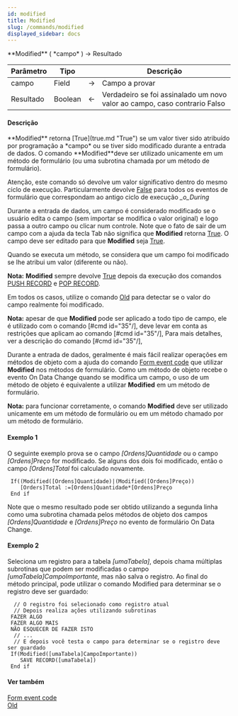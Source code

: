 ```yaml
---
id: modified
title: Modified
slug: /commands/modified
displayed_sidebar: docs
---
```


<!--REF #_command_.Modified.Syntax-->**Modified** ( *campo* ) -> Resultado<!-- END REF-->
<!--REF #_command_.Modified.Params-->
| Parâmetro | Tipo |  | Descrição |
| --- | --- | --- | --- |
| campo | Field | &rarr; | Campo a provar |
| Resultado | Boolean | &larr; | Verdadeiro se foi assinalado um novo valor ao campo, caso contrario Falso |

<!-- END REF-->

#### Descrição 

<!--REF #_command_.Modified.Summary-->**Modified** retorna [True](true.md "True") se um valor tiver sido atribuído por programação a *campo* ou se tiver sido modificado durante a entrada de dados.<!-- END REF--> O comando **Modified**deve ser utilizado unicamente em um método de formulário (ou uma subrotina chamada por um método de formulário).

Atenção, este comando só devolve um valor significativo dentro do mesmo ciclo de execução. Particularmente devolve [False](false.md "False") para todos os eventos de formulário que correspondam ao antigo ciclo de execução *\_o\_During*

Durante a entrada de dados, um campo é considerado modificado se o usuário edita o campo (sem importar se modifica o valor original) e logo passa a outro campo ou clicar num controle. Note que o fato de sair de um campo com a ajuda da tecla Tab não significa que **Modified** retorna [True](true.md "True"). O campo deve ser editado para que **Modified** seja [True](true.md "True").

Quando se executa um método, se considera que um campo foi modificado se lhe atribui um valor (diferente ou não).

**Nota:** **Modified** sempre devolve [True](true.md "True") depois da execução dos comandos [PUSH RECORD](push-record.md) e [POP RECORD](pop-record.md). 

Em todos os casos, utilize o comando [Old](old.md) para detectar se o valor do campo realmente foi modificado.

**Nota:** apesar de que **Modified** pode ser aplicado a todo tipo de campo, ele é utilizado com o comando \[#cmd id="35"/\], deve levar em conta as restrições que aplicam ao comando \[#cmd id="35"/\], Para mais detalhes, ver a descrição do comando \[#cmd id="35"/\],

Durante a entrada de dados, geralmente é mais fácil realizar operações em métodos de objeto com a ajuda do comando [Form event code](form-event-code.md) que utilizar **Modified** nos métodos de formulário. Como um método de objeto recebe o evento On Data Change quando se modifica um campo, o uso de um método de objeto é equivalente a utilizar **Modified** em um método de formulário.

**Nota:** para funcionar corretamente, o comando **Modified** deve ser utilizado unicamente em um método de formulário ou em um método chamado por um método de formulário.

#### Exemplo 1 

O seguinte exemplo prova se o campo *\[Ordens\]Quantidade* ou o campo *\[Ordens\]Preço* for modificado. Se alguns dos dois foi modificado, então o campo *\[Ordens\]Total* foi calculado novamente. 

```4d
 If((Modified([Ordens]Quantidade)|(Modified([Ordens]Preço))
    [Orders]Total :=[Ordens]Quantidade*[Ordens]Preço
 End if
```

Note que o mesmo resultado pode ser obtido utilizando a segunda linha como uma subrotina chamada pelos métodos de objeto dos campos *\[Ordens\]Quantidade* e *\[Ordens\]Preço* no evento de formulário On Data Change.

#### Exemplo 2 

Seleciona um registro para a tabela *\[umaTabela\]*, depois chama múltiplas subrotinas que podem ser modificadas o campo *\[umaTabela\]CampoImportante,* mas não salva o registro. Ao final do método principal, pode utilizar o comando Modified para determinar se o registro deve ser guardado: 

```4d
  // O registro foi selecionado como registro atual
  // Depois realiza ações utilizando subrotinas
 FAZER ALGO
 FAZER ALGO MAIS
 NÃO ESQUECER DE FAZER ISTO
  // ...
  // E depois você testa o campo para determinar se o registro deve ser guardado
 If(Modified([umaTabela]CampoImportante))
    SAVE RECORD([umaTabela])
 End if
```

#### Ver também 

[Form event code](form-event-code.md)  
[Old](old.md)  